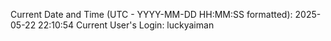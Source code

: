 Current Date and Time (UTC - YYYY-MM-DD HH:MM:SS formatted): 2025-05-22 22:10:54
Current User's Login: luckyaiman
